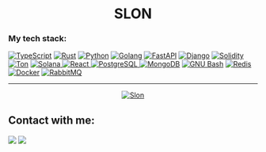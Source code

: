 <h1 align="center">SLON</h1>

<h3>My tech stack:</h3>
<div>
    <a href="https://www.typescriptlang.org/" target="_blank" rel="noreferrer"><img src="https://img.shields.io/badge/-typescript-black?style=for-the-badge&logo=typescript&logoColor=ffffff" alt="TypeScript" /></a>
    <a href="https://www.rust-lang.org/" target="_blank" rel="noreferrer"><img src="https://img.shields.io/badge/-Rust-black?style=for-the-badge&logo=rust&logoColor=ffffff" alt="Rust" /></a>
    <a href="https://python.org" target="_blank" rel="noreferrer"><img src="https://img.shields.io/badge/-Python-black?style=for-the-badge&logo=python&logoColor=ffffff" alt="Python" /></a>
    <a href="https://go.dev/" target="_blank" rel="noreferrer"><img src="https://img.shields.io/badge/-golang-black?style=for-the-badge&logo=GO&logoColor=ffffff" alt="Golang" /></a>
    <a href="https://fastapi.tiangolo.com/" target="_blank" rel="noreferrer"><img src="https://img.shields.io/badge/-FastAPI-black?style=for-the-badge&logo=fastapi&logoColor=ffffff" alt="FastAPI" /></a>
    <a href="https://www.djangoproject.com/" target="_blank" rel="noreferrer"><img src="https://img.shields.io/badge/-Django-black?style=for-the-badge&logo=django&logoColor=ffffff" alt="Django" /></a>
    <a href="https://soliditylang.org/" target="_blank" rel="noreferrer"><img src="https://img.shields.io/badge/-Solidity-black?style=for-the-badge&logo=solidity&logoColor=ffffff" alt="Solidity" /></a>
    <a href="https://ton.org/" target="_blank" rel="noreferrer"><img src="https://img.shields.io/badge/-TON-black?style=for-the-badge&logo=ton&logoColor=ffffff" alt="Ton" /></a>
    <a href="https://solana.com" target="_blank" rel="noreferrer"><img src="https://img.shields.io/badge/-Solana-black?style=for-the-badge&logo=solana&logoColor=ffffff" alt="Solana" /</a>
    <a href="https://react.dev/" target="_blank" rel="noreferrer"><img src="https://img.shields.io/badge/-react-black?style=for-the-badge&logo=react&logoColor=ffffff" alt="React" /</a>
    <a href="https://www.postgresql.org" target="_blank" rel="noreferrer"><img src="https://img.shields.io/badge/-Postgres-black?style=for-the-badge&logo=postgresql&logoColor=ffffff" alt="PostgreSQL" /</a>
    <a href="https://mongodb.com" target="_blank" rel="noreferrer"><img src="https://img.shields.io/badge/-MongoDB-black?style=for-the-badge&logo=mongodb&logoColor=ffffff" alt="MongoDB" /></a>
    <a href="https://www.gnu.org/software/bash/" target="_blank" rel="noreferrer"><img src="https://img.shields.io/badge/-GNU_Bash-black?style=for-the-badge&logo=gnubash&logoColor=ffffff" alt="GNU Bash" /></a>
    <a href="https://redis.io" target="_blank" rel="noreferrer"><img src="https://img.shields.io/badge/-Redis-black?style=for-the-badge&logo=redis&logoColor=ffffff" alt="Redis" /></a>
    <a href="https://www.docker.com/" target="_blank" rel="noreferrer"><img src="https://img.shields.io/badge/-Docker-black?style=for-the-badge&logo=docker&logoColor=ffffff" alt="Docker" /></a>
    <a href="https://www.rabbitmq.com" target="_blank" rel="noreferrer"><img src="https://img.shields.io/badge/-RabbitMQ-black?style=for-the-badge&logo=rabbitmq&logoColor=ffffff" alt="RabbitMQ" /></a>
</div>

<hr>

<div align="center">
    <a href="https://github.com/SlonSol">
        <img align="center" src="https://github-profile-summary-cards.vercel.app/api/cards/profile-details?username=SlonSol&theme=dark" alt="Slon" />
    </a>
</div>

<h2 align="left">Contact with me:</h2>
<p align="left">
  <a href="https://t.me/SlonSOL"><img align="center" src="https://img.shields.io/badge/-SLON-black?style=for-the-badge&logo=telegram&logoColor=ffffff" /></a>
  <a href="slonsol.link@gmail.com"><img align="center" src="https://img.shields.io/badge/-slonsol.link@gmail.com-black?style=for-the-badge&logo=gmail&logoColor=ffffff" /></a>
</p>

